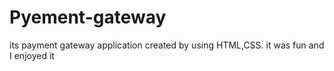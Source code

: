 # Pyement-gateway
its payment gateway application created by using HTML,CSS. it was fun and I enjoyed it
